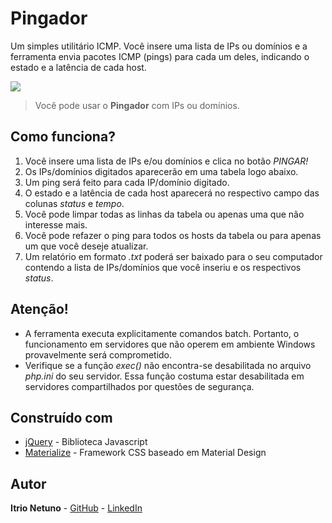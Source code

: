 # Pingador

Um simples utilitário ICMP. Você insere uma lista de IPs ou domínios e a ferramenta envia pacotes ICMP (pings) para cada um deles, indicando o estado e a latência de cada host.

![](http://domokontrol.com.br/github/pingador1.png)
> Você pode usar o **Pingador** com IPs ou domínios.

## Como funciona?
1. Você insere uma lista de IPs e/ou domínios e clica no botão *PINGAR!*
2. Os IPs/domínios digitados aparecerão em uma tabela logo abaixo.
3. Um ping será feito para cada IP/domínio digitado.
4. O estado e a latência de cada host aparecerá no respectivo campo das colunas *status* e *tempo*.
5. Você pode limpar todas as linhas da tabela ou apenas uma que não interesse mais.
6. Você pode refazer o ping para todos os hosts da tabela ou para apenas um que você deseje atualizar.
7. Um relatório em formato *.txt* poderá ser baixado para o seu computador contendo a lista de IPs/domínios que você inseriu e os respectivos *status*.

## Atenção!

- A ferramenta executa explicitamente comandos batch. Portanto, o funcionamento em servidores que não operem em ambiente Windows provavelmente será comprometido.
- Verifique se a função *exec()* não encontra-se desabilitada no arquivo *php.ini* do seu servidor. Essa função costuma estar desabilitada em servidores compartilhados por questões de segurança.

## Construído com

* [jQuery](https://maven.apache.org/) - Biblioteca Javascript
* [Materialize](https://github.com/Dogfalo/materialize) - Framework CSS baseado em Material Design

## Autor

**Itrio Netuno** - 
[GitHub](https://github.com/itrio) -
[LinkedIn](https://www.linkedin.com/in/itrionetuno/)
